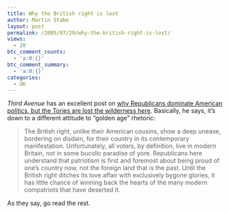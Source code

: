 ```yaml
---
title: Why the British right is lost
author: Martin Stabe
layout: post
permalink: /2005/07/29/why-the-british-right-is-lost/
views:
  - 20
btc_comment_counts:
  - 'a:0:{}'
btc_comment_summary:
  - 'a:0:{}'
categories:
  - UK
---
```

*Third Avenue* has an excellent post on [why Republicans dominate American politics, but the Tories are lost the wilderness here][1]. Basically, he says, it&rsquo;s down to a different attitude to &ldquo;golden age&rdquo; rhetoric:

> The British right, unlike their American cousins, show a deep unease, bordering on disdain, for their country in its contemporary manifestation. Unfortunately, all voters, by definition, live in modern Britain, not in some bucolic paradise of yore. Republicans here understand that patriotism is first and foremost about being proud of one&rsquo;s country now, not the foreign land that is the past. Until the British right ditches its love affair with exclusively bygone glories, it has little chance of winning back the hearts of the many modern compatriots that have deserted it.

As they say, go read the rest.

 [1]: http://thirdavenue.typepad.com/third_avenue/2005/07/where_the_right.html "Third Avenue: Where the right went wrong"
